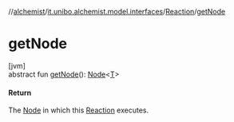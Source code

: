 //[alchemist](../../../index.md)/[it.unibo.alchemist.model.interfaces](../index.md)/[Reaction](index.md)/[getNode](get-node.md)

# getNode

[jvm]\
abstract fun [getNode](get-node.md)(): [Node](../-node/index.md)<[T](../-action/index.md)>

#### Return

The [Node](../-node/index.md) in which this [Reaction](index.md) executes.
